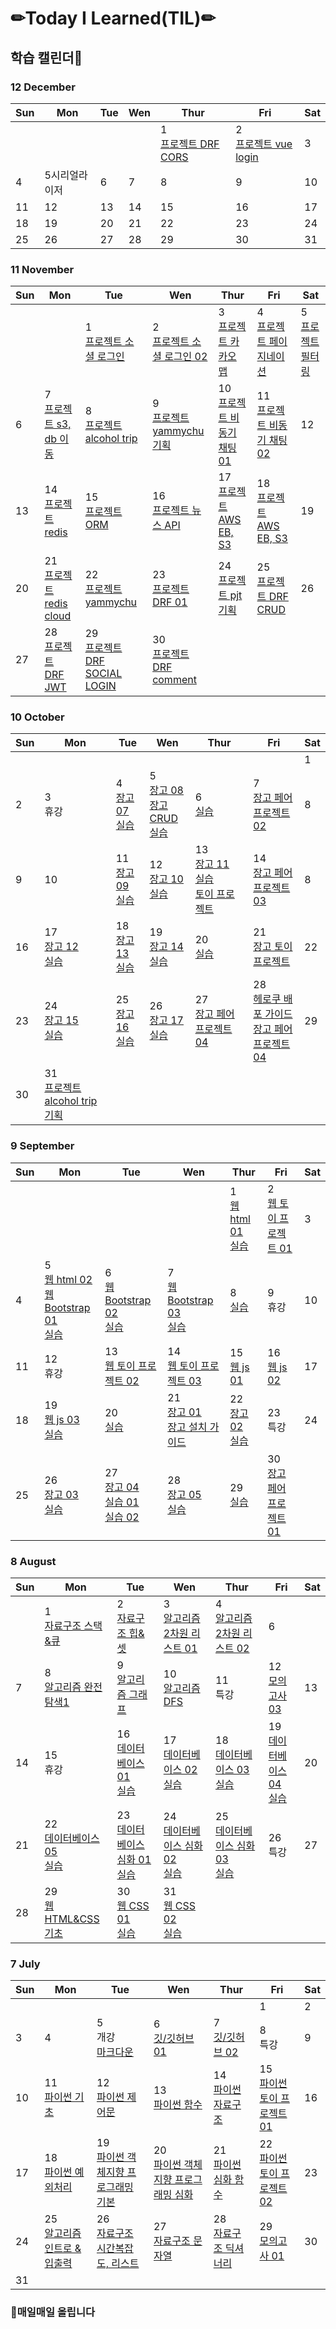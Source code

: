 # ✏Today I Learned(TIL)✏

## 학습 캘린더📅
### 12 December
|Sun|Mon|Tue|Wen|Thur|Fri|Sat
| ---- | ---- | ---- | ---- | ---- | ---- | ---- |
|||||1<br>[프로젝트 DRF CORS](./project/3_pjt/drf_cors.md)|2<br>[프로젝트 vue login](./project/3_pjt/vue_login.md)|3|
|4|5시리얼라이저|6|7|8|9|10|
|11|12|13|14|15|16|17|
|18|19|20|21|22|23|24|
|25|26|27|28|29|30|31|

### 11 November
|Sun|Mon|Tue|Wen|Thur|Fri|Sat
| ---- | ---- | ---- | ---- | ---- | ---- | ---- |
|||1</br>[프로젝트 소셜 로그인](./project/1_alcohol_trip/social_login.md)|2</br>[프로젝트 소셜 로그인 02](./project/1_alcohol_trip/social_login2.md)|3</br>[프로젝트 카카오 맵](./project/1_alcohol_trip/kakaomap.md)|4</br>[프로젝트 페이지네이션](./project/1_alcohol_trip/pagination.md)|5</br>[프로젝트 필터링](./project/1_alcohol_trip/filter.md)|5|
|6|7</br>[프로젝트 s3, db 이동](./project/1_alcohol_trip/db_s3.md)|8<br>[프로젝트 alcohol trip](https://github.com/kimdakyeom/alcohol_trip)|9<br>[프로젝트 yammychu 기획](./project/2_yammychu/yammychu_plan.md)|10<br>[프로젝트 비동기 채팅 01](./project/2_yammychu/chat01.md)|11<br>[프로젝트 비동기 채팅 02](./project/2_yammychu/chat02.md)|12|
|13|14<br>[프로젝트 redis](./project/2_yammychu/redis.md)|15<br>[프로젝트 ORM](./project/2_yammychu/query.md)|16<br>[프로젝트 뉴스 API](./project/2_yammychu/news_api.md)|17<br>[프로젝트 AWS EB, S3](./project/2_yammychu/aws.md)|18<br>[프로젝트 AWS EB, S3](./project/2_yammychu/aws.md)|19|
|20|21<br>[프로젝트 redis cloud](./project/2_yammychu/redis_cloud.md)|22<br>[프로젝트 yammychu](https://github.com/kimdakyeom/YammyChu)|23<br>[프로젝트 DRF 01](https://github.com/kimdakyeom/DRF-study/tree/master/1%ED%9A%8C%EC%B0%A8%20%EC%8A%A4%ED%84%B0%EB%94%94)|24<br>[프로젝트 pjt 기획](./project/3_pjt/pjt_plan.md)|25<br>[프로젝트 DRF CRUD](./project/3_pjt/drf_crud.md)|26|
|27|28<br>[프로젝트 DRF JWT](./project/3_pjt/drf_jwt.md)|29<br>[프로젝트 DRF SOCIAL LOGIN](./project/3_pjt/drf_social.md)|30<br>[프로젝트 DRF comment](./project/3_pjt/drf_comment.md)||||

### 10 October
|Sun|Mon|Tue|Wen|Thur|Fri|Sat
| ---- | ---- | ---- | ---- | ---- | ---- | ---- |
|||||||1|
|2|3</br>휴강|4</br>[장고 07](./django/django07.md)</br>[실습](https://github.com/kimdakyeom/django/tree/master/1004)|5</br>[장고 08](./django/django08.md)</br>[장고 CRUD](./django/django_CRUD.md)</br>[실습](https://github.com/kimdakyeom/django/tree/master/1005)|6</br>[실습](https://github.com/kimdakyeom/django/tree/master/1006)|7</br>[장고 페어 프로젝트 02](https://github.com/kimdakyeom/pair_2)|8|
|9|10|11</br>[장고 09](./django/django09.md)</br>[실습](https://github.com/kimdakyeom/django/tree/master/1011)|12</br>[장고 10](./django/django10.md)</br>[실습](https://github.com/kimdakyeom/django/tree/master/1012-1013)|13</br>[장고 11](./django/django11.md)</br>[실습](https://github.com/kimdakyeom/django/tree/master/1012-1013)</br>[토이 프로젝트](https://github.com/kimdakyeom/twotwo_project)|14</br>[장고 페어 프로젝트 03](https://github.com/kimdakyeom/pair_3)|8||15|
|16|17</br>[장고 12](./django/django12.md)</br>[실습](https://github.com/kimdakyeom/django_1017)|18</br>[장고 13](./django/django13.md)</br>[실습](https://github.com/kimdakyeom/django/tree/master/1018)|19</br>[장고 14](./django/django14.md)</br>[실습](https://github.com/kimdakyeom/django/tree/master/1019)|20</br>[실습](https://github.com/kimdakyeom/django/tree/master/1020)|21</br>[장고 토이 프로젝트](https://github.com/kimdakyeom/django/tree/master/1021)|22|
|23|24</br>[장고 15](./django/django15.md)</br>[실습](https://github.com/kimdakyeom/django/tree/master/1024)|25</br>[장고 16](./django/django16.md)</br>[실습](https://github.com/kimdakyeom/django/tree/master/1025)|26</br>[장고 17](./django/django17.md)</br>[실습](https://github.com/kimdakyeom/django/tree/master/1026)|27</br>[장고 페어 프로젝트 04](https://github.com/kimdakyeom/pair_4)|28</br>[헤로쿠 배포 가이드](./django/django_heroku.md)</br>[장고 페어 프로젝트 04](https://github.com/kimdakyeom/pair_4)|29|
|30|31</br>[프로젝트 alcohol trip 기획](./project/1_alcohol_trip/alcohol_trip_plan.md)||||||

### 9 September
|Sun|Mon|Tue|Wen|Thur|Fri|Sat
| ---- | ---- | ---- | ---- | ---- | ---- | ---- |
|||||1</br>[웹 html 01](./web/html01.md)</br>[실습](https://github.com/kimdakyeom/web/tree/master/0901)|2</br>[웹 토이 프로젝트 01](https://github.com/kimdakyeom/pair/tree/master/web/0902)|3|
|4|5</br>[웹 html 02](./web/html02.md)</br>[웹 Bootstrap 01](./web/bootstrap01.md)</br>[실습](https://github.com/kimdakyeom/web/tree/master/0905)|6</br>[웹 Bootstrap 02](./web/bootstrap02.md)</br>[실습](https://github.com/kimdakyeom/web/tree/master/0906)|7</br>[웹 Bootstrap 03](./web/bootstrap03.md)</br>[실습](https://github.com/kimdakyeom/web/tree/master/0907)|8</br>[실습](https://github.com/kimdakyeom/web/tree/master/0908)|9</br>휴강|10|
|11|12</br>휴강|13</br>[웹 토이 프로젝트 02](https://github.com/kimdakyeom/pair/tree/master/web/0913-0914)|14</br>[웹 토이 프로젝트 03](https://github.com/kimdakyeom/pair/tree/master/web/0913-0914)|15</br>[웹 js 01](./web/javascript01.md)|16</br>[웹 js 02](./web/javascript02.md)|17|
|18|19</br>[웹 js 03](./web/javascript03.md)</br>[실습](https://github.com/kimdakyeom/web/tree/master/0919)|20</br>[실습](https://github.com/kimdakyeom/web/tree/master/0920)|21</br>[장고 01](./django/django01.md)</br>[장고 설치 가이드](./django/django_install_guide.md)|22</br>[장고 02](./django/django02.md)</br>[실습](https://github.com/kimdakyeom/django/tree/master/0922)|23<br>특강|24|
|25|26</br>[장고 03](./django/django03.md)</br>[실습](https://github.com/kimdakyeom/django/tree/master/0926-0927)|27</br>[장고 04](./django/django04.md)</br>[실습 01](https://github.com/kimdakyeom/django/tree/master/0926-0927)</br>[실습 02](https://github.com/kimdakyeom/django/tree/master/0927)|28</br>[장고 05](./django/django05.md)</br>[실습](https://github.com/kimdakyeom/django/tree/master/0928-0929)|29</br>[실습](https://github.com/kimdakyeom/django/tree/master/0928-0929)|30</br>[장고 페어 프로젝트 01](https://github.com/kimdakyeom/pair_1)||

### 8 August
|Sun|Mon|Tue|Wen|Thur|Fri|Sat
| ---- | ---- | ---- | ---- | ---- | ---- | ---- |
||1</br>[자료구조 스택&큐](./datastructure/datastructure_stack_queue.md)|2</br>[자료구조 힙&셋](./datastructure/datastructure_heap_set.md)|3</br>[알고리즘 2차원 리스트 01](./algorithm/algorithm_2d_list01.md)|4</br>[알고리즘 2차원 리스트 02](https://github.com/kimdakyeom/algorithm_exam/tree/master/algorithm_exam02)|6|
|7|8</br>[알고리즘 완전탐색1](./algorithm/algorithm_exhaustive_search_1.md)|9</br>[알고리즘 그래프](./algorithm/algorithm_graph.md)|10</br>[알고리즘 DFS](./algorithm/algorithm_DFS.md)|11</br>특강|12</br>[모의고사 03](https://github.com/kimdakyeom/algorithm_exam/tree/master/algorithm_exam03)|13|
|14|15</br>휴강|16</br>[데이터베이스 01](./database/database01.md)</br>[실습](https://github.com/kimdakyeom/database)|17</br>[데이터베이스 02](./database/database02.md)</br>[실습](https://github.com/kimdakyeom/database/tree/master/0817)|18</br>[데이터베이스 03](./database/database03.md)</br>[실습](https://github.com/kimdakyeom/database/tree/master/0818)|19</br>[데이터베이스 04](./database/database04.md)</br>[실습](https://github.com/kimdakyeom/database/tree/master/0819)|20|
|21|22</br>[데이터베이스 05](./database/database05.md)</br>[실습](https://github.com/kimdakyeom/database/tree/master/0822)|23</br>[데이터베이스 심화 01](./database/database_advanced01.md)</br>[실습](https://github.com/kimdakyeom/database/tree/master/0823)|24</br>[데이터베이스 심화 02](./database/database_advanced02.md)</br>[실습](https://github.com/kimdakyeom/database/tree/master/0824)|25</br>[데이터베이스 심화 03](./database/database_advanced03.md)</br>[실습](https://github.com/kimdakyeom/database/tree/master/0825)|26</br>특강|27|
|28|29</br>[웹 HTML&CSS 기초](./web/web_html_css_basic.md)|30</br>[웹 CSS 01](./web/css01.md)</br>[실습](https://github.com/kimdakyeom/web/tree/master/0830)|31</br>[웹 CSS 02](./web/css02.md)</br>[실습](https://github.com/kimdakyeom/web/tree/master/0831)||||

### 7 July
|Sun|Mon|Tue|Wen|Thur|Fri|Sat
| ---- | ---- | ---- | ---- | ---- | ---- | ---- |
||||||1|2|
|3|4|5</br>개강</br>[마크다운](./markdown/markdown.md)|6</br>[깃/깃허브 01](./git_github/git_github01.md)|7</br>[깃/깃허브 02](./git_github/git_github02.md)|8</br>특강|9|
|10|11</br>[파이썬 기초](./python/python_basic.md)|12</br>[파이썬 제어문](./python/python_control.md)|13</br>[파이썬 함수](./python/python_function.md)|14</br>[파이썬 자료구조](./python/python_datastructure.md)|15</br>[파이썬 토이 프로젝트 01](https://github.com/kimdakyeom/python_toy_project/tree/master/project_01)|16|
|17|18</br>[파이썬 예외처리](./python/python_exception.md)|19</br>[파이썬 객체지향 프로그래밍 기본](./python/python_OOP_basic.md)|20</br>[파이썬 객체지향 프로그래밍 심화](./python/python_OOP_advanced.md)|21</br>[파이썬 심화 함수](./python/python_advanced.md)|22</br>[파이썬 토이 프로젝트 02](https://github.com/kimdakyeom/python_toy_project/tree/master/project_02)|23|
|24|25</br>[알고리즘 인트로 & 입출력](./algorithm/algoritm_intro_input_print.md)|26</br>[자료구조 시간복잡도, 리스트](./datastructure/datastructure_bigO.md)|27</br>[자료구조 문자열](./datastructure/datastructure_string.md)|28</br>[자료구조 딕셔너리](./datastructure/datastructure_dictionary.md)|29</br>[모의고사 01](https://github.com/kimdakyeom/algorithm_exam/tree/master/algorithm_exam01)|30</br>|
|31|||||||

### 📌매일매일 올립니다